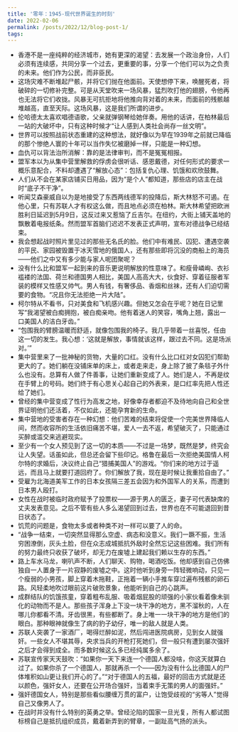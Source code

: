 ```yaml
---
title: '零年：1945-现代世界诞生的时刻'
date: 2022-02-06
permalink: /posts/2022/12/blog-post-1/
tags:
---
```

- 香港不是一座纯粹的经济城市，她有更深的渴望：去发展一个政治身份，人们必须有连续感，共同分享一个过去，更重要的事，分享一个他们可以为之负责的未来。他们作为公民，而非臣民。
- 这场灾难不断堆起尸骸，并将它们抛在他面前。天使想停下来，唤醒死者，将破碎的一切修补完整。可是从天堂吹来一场风暴，猛烈吹打他的翅膀，令他再也无法将它们收拢。风暴无可抗拒地将他推向背对着的未来，而面前的残骸越堆越高，直至天际。这场风暴，这是我们所谓的进步。
- 伦哈德太太喜欢唱德语歌，父亲就弹钢琴给她伴奏。用他的话讲，在柏林最后一站的大破坏中，只有这种时候才“让人感到人类社会尚存一丝文明”。
- 世界可以按照战前状态重建的这种想法，就好像以为早在1939年之前就已降临的那个惨绝人寰的十年可以当作失忆被磨掉一样，只能是一种幻想。
- 血仇可以背法治所消解：靠的是法律审判，而不是冤冤相报。
- 盟军本以为从集中营里解救的俘虏会很听话、感恩戴德，对任何形式的要求一概乐意配合，不料却遭遇了“解放心态”：包括复仇心理、饥饿和欢欣鼓舞。
- 人们从不会在某家店铺买日用品，因为“是个人”都知道，那些店的店主在战时“底子不干净”。
- 听闻艾森豪威自以为是地接受了东西两线德军的投降后，斯大林怒不可遏。在他心里，只有苏联人才有权这么做，而且地点必须在柏林。斯大林希望把欧洲胜利日延迟到5月9日，这反过来又惹恼了丘吉尔。在纽约，大街上铺天盖地的飘散着电报纸条。然而盟军首脑们迟迟不发表正式声明，宣布对德战争已经结束。
- 我会想起战时照片里见过的那些无名氏的脸。他们中有难民、囚犯、遭遇空袭的平民、家园被毁置于冰天雪地的俄国人，还有那些即将沉没的商船上的海员——他们之中又有多少能与家人呢团聚呢？
- 没有什么比和盟军一起到来的音乐更说明解放的性意味了。和瘦骨嶙峋、衣衫褴褛的法国、荷兰和德国男人相比，美国人高高大大，伙食好、穿着征服者军装的模样又性感又帅气。男人有钱，有奢侈品、香烟和丝袜，还有人们迫切需要的食物。“况且你无法拒绝一片大陆”。
- 柯尔特从不看书，只对美食和飞机感兴趣。但她又怎会在乎呢？她在日记里写“我渴望被白痴拥抱，被白痴亲吻。他有着迷人的笑容，嘴角上翘，露出一口美国人的洁白牙齿。”
- “包围我的臂膀温暖而舒适，就像包围我的椅子。我几乎带着一丝喜悦，任由这一切的发生。我心想：‘这就是解放，事情就该这样，跟过去不同。这是场派对。’”
- 集中营里来了一批神秘的货物，大量的口红。没有什么比口红对女囚犯们帮助更大的了。她们躺在没铺床单的床上，或者走来走，身上除了披了条毯子外什么也没有。总算有人做了件善事，让她们重新变成了人。她们是人，不再是纹在手臂上的号码。她们终于有心思关心起自己的外表来，是口红率先把人性还给了她们。
- 曾经的集中营变成了性行为高发之地，好像幸存者都迫不及待地向自己和全世界证明他们还活着，不仅如此，还能孕育新的生命。
- 集中营地的受害者存在一种幻想：他们苦难的结束将促使一个完美世界降临人间，然而收容所的生活依旧痛苦不堪，爱人一去不返，希望破灭了，只能通过买醉或滥交来逃避现实。
- 至少有一个女人预见到了这一切的本质——不过是一场梦，既然是梦，终究会让人失望。话虽如此，但总还会留下些印记。格鲁在最后一次拒绝美国情人柯尔特的求婚后，决议终止自己“猎捕美国人”的游戏。“你们来的地方过于遥远，而且马上就要打道回府了。你们解放了我，现在是时候让我重拾自由了。”
- 受雇为北海道美军工作的日本女孩隔三差五会因为和外国军人的关系，而遭到日本男人殴打。
- 女性在战时被临时政府赋予了投票权——源于男人的匮乏，妻子可代表缺席的丈夫发表意见。之后不管有些人多么渴望回到过去，世界也在不可能退回到昔日状态了。
- 饥荒的问题是，食物太多或者种类不对一样可以要了人的命。
- “战争一结束，一切突然显得那么空虚、病态和没意义。我们一蹶不振，生活穷困潦倒，灰头土脸，但在众志成城抵抗外敌时全然忘记这些困难。我们所有的努力最终只收获了破坏，却无力在废墟上建起我们赖以生存的东西。”
- 路上车水马龙，喇叭声不断，人们聊天、购物，喝酒吃饭。他却感到自己仿佛独自一人置身于一片寂静的废墟之中。这时他听到身旁一阵轻微响动，只见一个瘦弱的小男孩，脚上穿着木拖鞋，正拖着一辆小手推车穿过遍布残骸的卵石路。风轻柔地吹过眼前这片破败景象，他能听到自己的心跳声。
- 成群结队的饥饿孩童，穿着粗布乱服、吸着烟屁股的顽强的小家伙看着像未驯化的动物而不是人。那些孩子浑身上下没一块干净的地方，黑不溜秋的，人在哪儿你都看不清。牙齿很黑，有些都断了。身上唯一一块干净的地方是他们的眼白。那种眼神就像生了病的豹子幼仔，唯一的敌人就是人类。
- 苏联人突袭了一家酒厂，喝得烂醉如泥，然后闯进医院病房，见到女人就强奸。一些女人不堪其辱，央求当兵的开枪打死她们，但一般只有遭到屡次强奸之后才会得到成全。而多数时候这么多已经纯属多余了。
- 苏联宣传家天天鼓吹：“如果你一天下来连一个德国人都没啥，你这天就算白过了。如果你杀了一个德国人，那就再杀一个——因为没有什么比德国人的尸体堆积如山更让我们开心的了。”“对于德国人的五福，最好的回击方式就是还以颜色，强奸女人，还要在公开场合强奸，当着束手无策的男人的面强奸。”
- 强奸德国女人，特别是那些看似腰缠万贯的富户，让饱受歧视的“劣等人”觉得自己又像男人了。
- 在战时并没有什么特别的英勇之举。曾经沦陷的国家一旦光复，所有人都试图标榜自己是抵抗组织成员，戴着新弄到的臂章，一副趾高气扬的派头。






